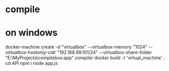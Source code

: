 # compile
# on windows

docker-machine create -d "virtualbox" --virtualbox-memory "1024" --virtualbox-hostonly-cidr "192.168.99.101/24" --virtualbox-share-folder "E:\MyProjects\compilebox:app" compiler
docker build -t 'virtual_machine' .
cd API
npm i
node app.js